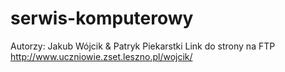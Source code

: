 # serwis-komputerowy
Autorzy:
Jakub Wójcik & Patryk Piekarstki
Link do strony na FTP
http://www.uczniowie.zset.leszno.pl/wojcik/
